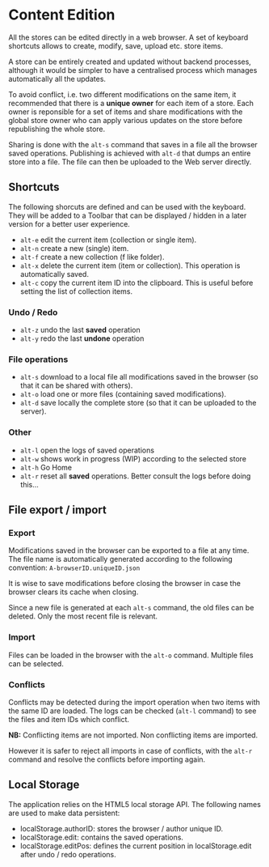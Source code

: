 # Content Edition

All the stores can be edited directly in a web browser. A set of keyboard shortcuts allows to create, modify, save, upload etc. store items.

A store can be entirely created and updated without backend processes, although it would be simpler to have a centralised process which manages automatically all the updates.

To avoid conflict, i.e. two different modifications on the same item, it recommended that there is a **unique owner** for each item of a store. Each owner is reponsible for a set of items and share modifications with the global store owner who can apply various updates on the store before republishing the whole store. 

Sharing is done with the `alt-s` command that saves in a file all the browser saved operations.
Publishing is achieved with `alt-d` that dumps an entire store into a file. The file can then be uploaded to the Web server directly.

## Shortcuts

The following shorcuts are defined and can be used with the keyboard. They will be added to a Toolbar that can be displayed / hidden in a later version for a better user experience.

* `alt-e` edit the current item (collection or single item).
* `alt-n` create a new (single) item.
* `alt-f` create a new collection (f like folder).
* `alt-x` delete the current item (item or collection). This operation is automatically saved.
* `alt-c` copy the current item ID into the clipboard. This is useful before setting the list of collection items.

### Undo / Redo
* `alt-z` undo the last **saved** operation 
* `alt-y` redo the last **undone** operation 

### File operations
* `alt-s` download to a local file all modifications saved in the browser (so that it can be shared with others).
* `alt-o` load one or more files (containing saved modifications).
* `alt-d` save locally the complete store (so that it can be uploaded to the server).

### Other
* `alt-l` open the logs of saved operations
* `alt-w` shows work in progress (WIP) according to the selected store
* `alt-h` Go Home
* `alt-r` reset all **saved** operations. Better consult the logs before doing this...
 
## File export / import

### Export
Modifications saved in the browser can be exported to a file at any time. The file name is automatically generated according to the following convention: `A-browserID.uniqueID.json`

It is wise to save modifications before closing the browser in case the browser clears its cache when closing.

Since a new file is generated at each `alt-s` command, the old files can be deleted. Only the most recent file is relevant.

### Import
Files can be loaded in the browser with the `alt-o` command. Multiple files can be selected.

### Conflicts
Conflicts may be detected during the import operation when two items with the same ID are loaded. The logs can be checked (`alt-l` command) to see the files and item IDs which conflict. 

**NB:** Conflicting items are not imported.
Non conflicting items are imported.

However it is safer to reject all imports in case of conflicts, with the `alt-r` command and resolve the conflicts before importing again.

## Local Storage
The application relies on the HTML5 local storage API. The following names are used to make data persistent:
* localStorage.authorID: stores the browser / author unique ID.
* localStorage.edit: contains the saved operations.
* localStorage.editPos: defines the current position in localStorage.edit after undo / redo operations. 




